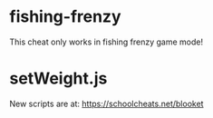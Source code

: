 # fishing-frenzy

This cheat only works in fishing frenzy game mode!

# setWeight.js

New scripts are at:
https://schoolcheats.net/blooket
